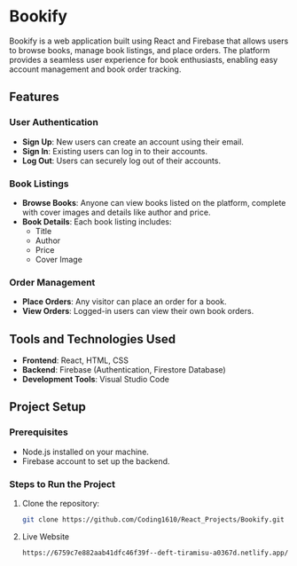 # Bookify

Bookify is a web application built using React and Firebase that allows users to browse books, manage book listings, and place orders. The platform provides a seamless user experience for book enthusiasts, enabling easy account management and book order tracking.

## Features

### User Authentication
- **Sign Up**: New users can create an account using their email.
- **Sign In**: Existing users can log in to their accounts.
- **Log Out**: Users can securely log out of their accounts.

### Book Listings
- **Browse Books**: Anyone can view books listed on the platform, complete with cover images and details like author and price.
- **Book Details**: Each book listing includes:
  - Title
  - Author
  - Price
  - Cover Image

### Order Management
- **Place Orders**: Any visitor can place an order for a book.
- **View Orders**: Logged-in users can view their own book orders.

## Tools and Technologies Used
- **Frontend**: React, HTML, CSS
- **Backend**: Firebase (Authentication, Firestore Database)
- **Development Tools**: Visual Studio Code

## Project Setup

### Prerequisites
- Node.js installed on your machine.
- Firebase account to set up the backend.

### Steps to Run the Project
1. Clone the repository:
   ```bash
   git clone https://github.com/Coding1610/React_Projects/Bookify.git
   ```
2. Live Website
   ```bash
   https://6759c7e882aab41dfc46f39f--deft-tiramisu-a0367d.netlify.app/
   ```

